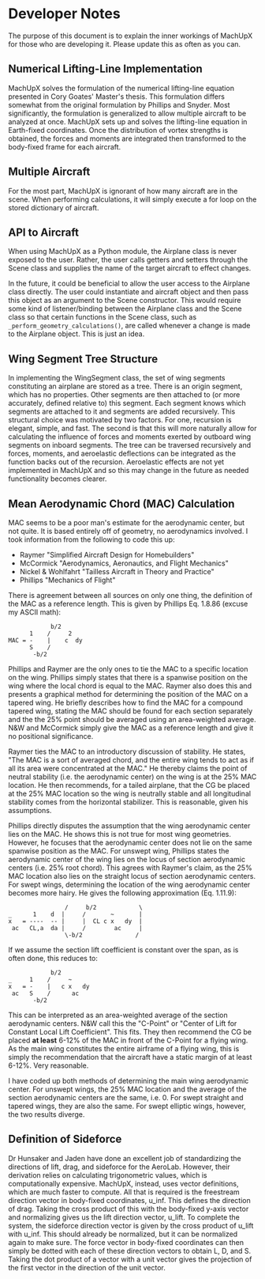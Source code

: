 # Developer Notes
The purpose of this document is to explain the inner workings of MachUpX for those who are developing it. Please update this as often as you can.

## Numerical Lifting-Line Implementation
MachUpX solves the formulation of the numerical lifting-line equation presented in Cory Goates' Master's thesis. This formulation differs somewhat from the original formulation by Phillips and Snyder. Most significantly, the formulation is generalized to allow multiple aircraft to be analyzed at once. MachUpX sets up and solves the lifting-line equation in Earth-fixed coordinates. Once the distribution of vortex strengths is obtained, the forces and moments are integrated then transformed to the body-fixed frame for each aircraft.

## Multiple Aircraft
For the most part, MachUpX is ignorant of how many aircraft are in the scene. When performing calculations, it will simply execute a for loop on the stored dictionary of aircraft.

## API to Aircraft
When using MachUpX as a Python module, the Airplane class is never exposed to the user. Rather, the user calls getters and setters through the Scene class and supplies the name of the target aircraft to effect changes.

In the future, it could be beneficial to allow the user access to the Airplane class directly. The user could instantiate and aircraft object and then pass this object as an argument to the Scene constructor. This would require some kind of listener/binding between the Airplane class and the Scene class so that certain functions in the Scene class, such as ```_perform_geometry_calculations()```, are called whenever a change is made to the Airplane object. This is just an idea.

## Wing Segment Tree Structure
In implementing the WingSegment class, the set of wing segments constituting an airplane are stored as a tree. There is an origin segment, which has no properties. Other segments are then attached to (or more accurately, defined relative to) this segment. Each segment knows which segments are attached to it and segments are added recursively. This structural choice was motivated by two factors. For one, recursion is elegant, simple, and fast. The second is that this will more naturally allow for calculating the influence of forces and moments exerted by outboard wing segments on inboard segments. The tree can be traversed recursively and forces, moments, and aeroelastic deflections can be integrated as the function backs out of the recursion. Aeroelastic effects are not yet implemented in MachUpX and so this may change in the future as needed functionality becomes clearer.

## Mean Aerodynamic Chord (MAC) Calculation
MAC seems to be a poor man's estimate for the aerodynamic center, but not quite. It is based entirely off of geometry, no aerodynamics involved. I took information from the following to code this up:

* Raymer "Simplified Aircraft Design for Homebuilders"
* McCormick "Aerodynamics, Aeronautics, and Flight Mechanics"
* Nickel & Wohlfahrt "Tailless Aircraft in Theory and Practice"
* Phillips "Mechanics of Flight"

There is agreement between all sources on only one thing, the definition of the MAC as a reference length. This is given by Phillips Eq. 1.8.86 (excuse my ASCII math):

                b/2
          1    /     2
    MAC = -    |    c  dy
          S    /
           -b/2

Phillips and Raymer are the only ones to tie the MAC to a specific location on the wing. Phillips simply states that there is a spanwise position on the wing where the local chord is equal to the MAC. Raymer also does this and presents a graphical method for determining the position of the MAC on a tapered wing. He briefly describes how to find the MAC for a compound tapered wing, stating the MAC should be found for each section separately and the the 25% point should be averaged using an area-weighted average. N&W and McCormick simply give the MAC as a reference length and give it no positional significance.

Raymer ties the MAC to an introductory discussion of stability. He states, "The MAC is a sort of averaged chord, and the entire wing tends to act as if all its area were concentrated at the MAC." He thereby claims the point of neutral stability (i.e. the aerodynamic center) on the wing is at the 25% MAC location. He then recommends, for a tailed airplane, that the CG be placed at the 25% MAC location so the wing is neutrally stable and all longitudinal stability comes from the horizontal stabilizer. This is reasonable, given his assumptions.

Phillips directly disputes the assumption that the wing aerodynamic center lies on the MAC. He shows this is not true for most wing geometries. However, he focuses that the aerodynamic center does not lie on the same spanwise position as the MAC. For unswept wing, Phillips states the aerodynamic center of the wing lies on the locus of section aerodynamic centers (i.e. 25% root chord). This agrees with Raymer's claim, as the 25% MAC location also lies on the straight locus of section aerodynamic centers. For swept wings, determining the location of the wing aerodynamic center becomes more hairy. He gives the following approximation (Eq. 1.11.9):

                    /     b/2            \
    _      1    d  |     /       ~       |
    x   = ----  -- |     |  CL c x   dy  |
     ac   CL,a  da |     /        ac     |
                    \-b/2               /

If we assume the section lift coefficient is constant over the span, as is often done, this reduces to:

                b/2
    _     1    /     ~
    x   = -    |   c x   dy
     ac   S    /      ac
           -b/2

This can be interpreted as an area-weighted average of the section aerodynamic centers. N&W call this the "C-Point" or "Center of Lift for Constant Local Lift Coefficient". This fits. They then recommend the CG be placed **at least** 6-12% of the MAC in front of the C-Point for a flying wing. As the main wing constitutes the entire airframe of a flying wing, this is simply the recommendation that the aircraft have a static margin of at least 6-12%. Very reasonable.

I have coded up both methods of determining the main wing aerodynamic center. For unswept wings, the 25% MAC location and the average of the section aerodynamic centers are the same, i.e. 0. For swept straight and tapered wings, they are also the same. For swept elliptic wings, however, the two results diverge.

## Definition of Sideforce
Dr Hunsaker and Jaden have done an excellent job of standardizing the directions of lift, drag, and sideforce for the AeroLab. However, their derivation relies on calculating trigonometric values, which is computationally expensive. MachUpX, instead, uses vector definitions, which are much faster to compute. All that is required is the freestream direction vector in body-fixed coordinates, u_inf. This defines the direction of drag. Taking the cross product of this with the body-fixed y-axis vector and normalizing gives us the lift direction vector, u_lift. To complete the system, the sideforce direction vector is given by the cross product of u_lift with u_inf. This should already be normalized, but it can be normalized again to make sure. The force vector in body-fixed coordinates can then simply be dotted with each of these direction vectors to obtain L, D, and S. Taking the dot product of a vector with a unit vector gives the projection of the first vector in the direction of the unit vector.